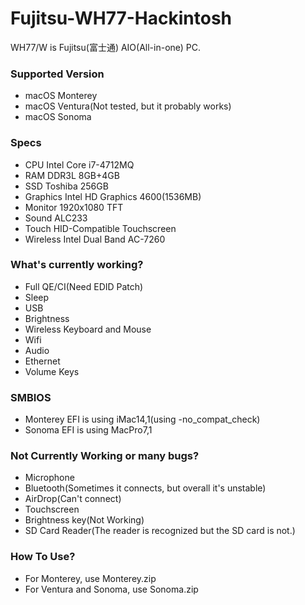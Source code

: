 # Fujitsu-WH77-Hackintosh
WH77/W is Fujitsu(富士通) AIO(All-in-one) PC.


### Supported Version
- macOS Monterey
- macOS Ventura(Not tested, but it probably works)
- macOS Sonoma
### Specs
- CPU Intel Core i7-4712MQ
- RAM DDR3L 8GB+4GB
- SSD Toshiba 256GB 
- Graphics Intel HD Graphics 4600(1536MB)
- Monitor 1920x1080 TFT
- Sound ALC233
- Touch HID-Compatible Touchscreen
- Wireless Intel Dual Band AC-7260
### What's currently working?
- Full QE/CI(Need EDID Patch)
- Sleep
- USB
- Brightness
- Wireless Keyboard and Mouse
- Wifi
- Audio
- Ethernet
- Volume Keys
### SMBIOS
- Monterey EFI is using iMac14,1(using -no_compat_check)
- Sonoma EFI is using MacPro7,1
### Not Currently Working or many bugs?
- Microphone
- Bluetooth(Sometimes it connects, but overall it's unstable)
- AirDrop(Can't connect)
- Touchscreen
- Brightness key(Not Working)
- SD Card Reader(The reader is recognized but the SD card is not.)
### How To Use?
- For Monterey, use Monterey.zip
- For Ventura and Sonoma, use Sonoma.zip

